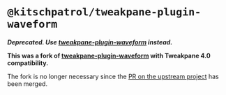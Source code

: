 # `@kitschpatrol/tweakpane-plugin-waveform`

_**Deprecated. Use [tweakpane-plugin-waveform](https://github.com/shoedler/tweakpane-plugin-waveform) instead.**_

**This was a fork of [tweakpane-plugin-waveform](https://github.com/shoedler/tweakpane-plugin-waveform) with Tweakpane 4.0 compatibility.**

The fork is no longer necessary since the [PR on the upstream project](https://github.com/shoedler/tweakpane-plugin-waveform/pull/2) has been merged.
